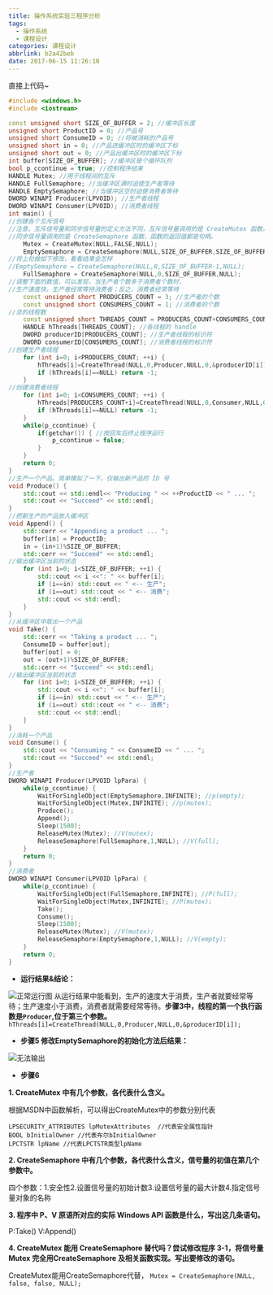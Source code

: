 ```yaml
---
title: 操作系统实验三程序分析
tags:
  - 操作系统
  - 课程设计
categories: 课程设计
abbrlink: b2a42beb
date: 2017-06-15 11:26:10
---
```




直接上代码~

```C++
#include <windows.h>
#include <iostream>

const unsigned short SIZE_OF_BUFFER = 2; //缓冲区长度
unsigned short ProductID = 0; //产品号
unsigned short ConsumeID = 0; //将被消耗的产品号
unsigned short in = 0; //产品进缓冲区时的缓冲区下标
unsigned short out = 0; //产品出缓冲区时的缓冲区下标
int buffer[SIZE_OF_BUFFER]; //缓冲区是个循环队列
bool p_ccontinue = true; //控制程序结束
HANDLE Mutex; //用于线程间的互斥
HANDLE FullSemaphore; //当缓冲区满时迫使生产者等待
HANDLE EmptySemaphore; //当缓冲区空时迫使消费者等待
DWORD WINAPI Producer(LPVOID); //生产者线程
DWORD WINAPI Consumer(LPVOID); //消费者线程
int main() {
//创建各个互斥信号
//注意，互斥信号量和同步信号量的定义方法不同，互斥信号量调用的是 CreateMutex 函数，
//同步信号量调用的是 CreateSemaphore 函数，函数的返回值都是句柄。
    Mutex = CreateMutex(NULL,FALSE,NULL);
    EmptySemaphore = CreateSemaphore(NULL,SIZE_OF_BUFFER,SIZE_OF_BUFFER,NULL);
//将上句做如下修改，看看结果会怎样
//EmptySemaphore = CreateSemaphore(NULL,0,SIZE_OF_BUFFER-1,NULL);
    FullSemaphore = CreateSemaphore(NULL,0,SIZE_OF_BUFFER,NULL);
//调整下面的数值，可以发现，当生产者个数多于消费者个数时，
//生产速度快，生产者经常等待消费者；反之，消费者经常等待
    const unsigned short PRODUCERS_COUNT = 3; //生产者的个数
    const unsigned short CONSUMERS_COUNT = 1; //消费者的个数
//总的线程数
    const unsigned short THREADS_COUNT = PRODUCERS_COUNT+CONSUMERS_COUNT;
    HANDLE hThreads[THREADS_COUNT]; //各线程的 handle
    DWORD producerID[PRODUCERS_COUNT]; //生产者线程的标识符
    DWORD consumerID[CONSUMERS_COUNT]; //消费者线程的标识符
//创建生产者线程
    for (int i=0; i<PRODUCERS_COUNT; ++i) {
        hThreads[i]=CreateThread(NULL,0,Producer,NULL,0,&producerID[i]);
        if (hThreads[i]==NULL) return -1;
    }
//创建消费者线程
    for (int i=0; i<CONSUMERS_COUNT; ++i) {
        hThreads[PRODUCERS_COUNT+i]=CreateThread(NULL,0,Consumer,NULL,0,&consumerID[i]);
        if (hThreads[i]==NULL) return -1;
    }
    while(p_ccontinue) {
        if(getchar()) { //按回车后终止程序运行
            p_ccontinue = false;
        }
    }
    return 0;
}
//生产一个产品。简单模拟了一下，仅输出新产品的 ID 号
void Produce() {
    std::cout << std::endl<< "Producing " << ++ProductID << " ... ";
    std::cout << "Succeed" << std::endl;
}
//把新生产的产品放入缓冲区
void Append() {
    std::cerr << "Appending a product ... ";
    buffer[in] = ProductID;
    in = (in+1)%SIZE_OF_BUFFER;
    std::cerr << "Succeed" << std::endl;
//输出缓冲区当前的状态
    for (int i=0; i<SIZE_OF_BUFFER; ++i) {
        std::cout << i <<": " << buffer[i];
        if (i==in) std::cout << " <-- 生产";
        if (i==out) std::cout << " <-- 消费";
        std::cout << std::endl;
    }
}
//从缓冲区中取出一个产品
void Take() {
    std::cerr << "Taking a product ... ";
    ConsumeID = buffer[out];
    buffer[out] = 0;
    out = (out+1)%SIZE_OF_BUFFER;
    std::cerr << "Succeed" << std::endl;
//输出缓冲区当前的状态
    for (int i=0; i<SIZE_OF_BUFFER; ++i) {
        std::cout << i <<": " << buffer[i];
        if (i==in) std::cout << " <-- 生产";
        if (i==out) std::cout << " <-- 消费";
        std::cout << std::endl;
    }
}
//消耗一个产品
void Consume() {
    std::cout << "Consuming " << ConsumeID << " ... ";
    std::cout << "Succeed" << std::endl;
}
//生产者
DWORD WINAPI Producer(LPVOID lpPara) {
    while(p_ccontinue) {
        WaitForSingleObject(EmptySemaphore,INFINITE); //p(empty);
        WaitForSingleObject(Mutex,INFINITE); //p(mutex);
        Produce();
        Append();
        Sleep(1500);
        ReleaseMutex(Mutex); //V(mutex);
        ReleaseSemaphore(FullSemaphore,1,NULL); //V(full);
    }
    return 0;
}
//消费者
DWORD WINAPI Consumer(LPVOID lpPara) {
    while(p_ccontinue) {
        WaitForSingleObject(FullSemaphore,INFINITE); //P(full);
        WaitForSingleObject(Mutex,INFINITE); //P(mutex);
        Take();
        Consume();
        Sleep(1500);
        ReleaseMutex(Mutex); //V(mutex);
        ReleaseSemaphore(EmptySemaphore,1,NULL); //V(empty);
    }
    return 0;
}
```
- **运行结果&结论：**

![正常运行图](http://upload-images.jianshu.io/upload_images/5433252-0e0c7d5d726580ea.png?imageMogr2/auto-orient/strip%7CimageView2/2/w/1240)
从运行结果中能看到，生产的速度大于消费，生产者就要经常等待；生产速度小于消费，消费者就需要经常等待。**步骤3中，线程的第一个执行函数是`Producer`,位于第三个参数。**`hThreads[i]=CreateThread(NULL,0,Producer,NULL,0,&producerID[i]);`
- **步骤5 修改EmptySemaphore的初始化方法后结果：**

![无法输出](http://upload-images.jianshu.io/upload_images/5433252-72d5367a1746b2ff.png?imageMogr2/auto-orient/strip%7CimageView2/2/w/1240)

 - **步骤6**

**1. CreateMutex 中有几个参数，各代表什么含义。**

根据MSDN中函数解析，可以得出CreateMutex中的参数分别代表
```
LPSECURITY_ATTRIBUTES lpMutexAttributes  //代表安全属性指针
BOOL bInitialOwner //代表布尔bInitialOwner
LPCTSTR lpName //代表LPCTSTR类型lpName
```
**2. CreateSemaphore 中有几个参数，各代表什么含义，信号量的初值在第几个参数中。**

四个参数：1.安全性2.设置信号量的初始计数3.设置信号量的最大计数4.指定信号量对象的名称

**3. 程序中 P、V 原语所对应的实际 Windows API 函数是什么，写出这几条语句。**

P:Take()     V:Append()

**4. CreateMutex 能用 CreateSemaphore 替代吗？尝试修改程序 3-1，将信号量 Mutex 完全用CreateSemaphore 及相关函数实现。写出要修改的语句。**

CreateMutex能用CreateSemaphore代替，
```Mutex = CreateSemaphore(NULL, false, false, NULL);```
